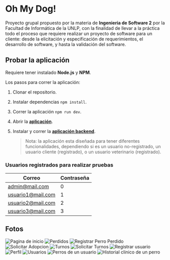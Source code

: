 # Oh My Dog!

Proyecto grupal propuesto por la materia de **Ingenieria de Software 2** por la Facultad de Informática de la UNLP, con la finalidad de llevar a la práctica todo el proceso que requiere realizar un proyecto de software para un cliente: desde la elicitación y especificación de requerimientos, el desarrollo de software, y hasta la validación del software.

## Probar la aplicación

Requiere tener instalado **Node.js** y **NPM**.

Los pasos para correr la aplicación:

1. Clonar el repositorio.
2. Instalar dependencias `npm install`.
3. Correr la aplicación `npm run dev`.
4. Abrir la [**aplicación**](http://localhost:5173/).
5. Instalar y correr la [**aplicación backend**](https://github.com/nachoeg/ohmydog-backend).

   > Nota: la aplicación esta diseñada para tener diferentes funcionalidades, dependiendo si es un usuario no-registrado, un usuario cliente (registrado), o un usuario veterinario (registrado).

### Usuarios registrados para realizar pruebas

| Correo            | Contraseña |
| ----------------- | ---------- |
| admin@mail.com    | 0          |
| usuario1@mail.com | 1          |
| usuario2@mail.com | 2          |
| usuario3@mail.com | 3          |

## Fotos

![Pagina de inicio](https://github.com/nachoeg/ohmydog-frontend/blob/main/screenshots/inicio.webp)
![Perdidos](https://github.com/nachoeg/ohmydog-frontend/blob/main/screenshots/perdidos.webp)
![Registrar Perro Perdido](https://github.com/nachoeg/ohmydog-frontend/blob/main/screenshots/registrar-perro-perdido.webp)
![Solicitar Adopcion](https://github.com/nachoeg/ohmydog-frontend/blob/main/screenshots/solicitar-adopcion.webp)
![Turnos](https://github.com/nachoeg/ohmydog-frontend/blob/main/screenshots/ver-turnos.webp)
![Solicitar Turnos](https://github.com/nachoeg/ohmydog-frontend/blob/main/screenshots/solicitar-turno.webp)
![Registrar usuario](https://github.com/nachoeg/ohmydog-frontend/blob/main/screenshots/registrar%20usuario.webp)
![Perfil](https://github.com/nachoeg/ohmydog-frontend/blob/main/screenshots/perfil.webp)
![Usuarios](https://github.com/nachoeg/ohmydog-frontend/blob/main/screenshots/usuarios.webp)
![Perros de un usuario](https://github.com/nachoeg/ohmydog-frontend/blob/main/screenshots/perros.webp)
![Historial clinico de un perro](https://github.com/nachoeg/ohmydog-frontend/blob/main/screenshots/historial-clinico.webp)
